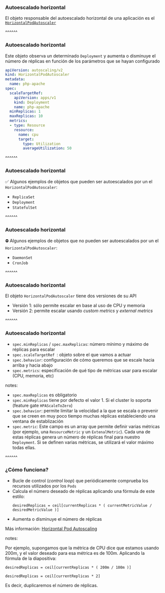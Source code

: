 ### Autoescalado horizontal

El objeto responsable del autoescalado horizontal de una aplicación es el
[`HorizontalPodAutoscaler`](https://kubernetes.io/docs/reference/kubernetes-api/workload-resources/horizontal-pod-autoscaler-v2/)

^^^^^^

### Autoescalado horizontal

Este objeto observa un determinado `Deployment` y aumenta o disminuye el número de réplicas en función de los 
parámetros que se hayan configurado

```yml
apiVersion: autoscaling/v2
kind: HorizontalPodAutoscaler
metadata:
  name: php-apache
spec:
  scaleTargetRef:
    apiVersion: apps/v1
    kind: Deployment
    name: php-apache
  minReplicas: 1
  maxReplicas: 10
  metrics:
  - type: Resource
    resource:
      name: cpu
      target:
        type: Utilization
        averageUtilization: 50
```

^^^^^^

### Autoescalado horizontal

✅ Algunos ejemplos de objetos que pueden ser autoescalados por un el `HorizontalPodAutoscaler`:

* `ReplicaSet`
* `Deployment`
* `StatefulSet`

^^^^^^

### Autoescalado horizontal

⛔ Algunos ejemplos de objetos que no pueden ser autoescalados por un el `HorizontalPodAutoscaler`:

* `DaemonSet`
* `CronJob`

^^^^^^

### Autoescalado horizontal

El objeto `HorizontalPodAutoscaler` tiene dos versiones de su API
* Versión 1: sólo permite escalar en base al uso de CPU y memoria
* Versión 2: permite escalar usando _custom metrics_ y _external metrics_

^^^^^^

### Autoescalado horizontal

* `spec.minReplicas` / `spec.maxReplicas`: número mínimo y máximo de réplicas para escalar
* `spec.scaleTargetRef `: objeto sobre el que vamos a actuar
* `spec.behavior`: configuración de cómo queremos que se escale hacia arriba y hacia abajo
* `spec.metrics`: especificación de qué tipo de métricas usar para escalar (CPU, memoria, etc)

notes:

* `spec.maxReplicas` es obligatorio
* `spec.minReplicas` tiene por defecto el valor 1. Si el cluster lo soporta (feature gate `HPAScaleToZero`)
* `spec.behavior`: permite limitar la velocidad a la que se escala o prevenir que se creen
  en muy poco tiempo muchas réplicas estableciendo una ventana de establización
* `spec.metric`: Este campo es un array que permite definir varias métricas (por ejemplo, 
una `ResourceMetric` y un `ExtenalMetric`). Cada una de estas réplicas genera un número
de réplicas final para nuestro `Deployment`. Si se definen varias métricas, se utilizará 
el valor máximo todas ellas.


^^^^^^

### ¿Cómo funciona?

* Bucle de control (_control loop_) que periódicamente comprueba los recursos utilizados
  por los `Pods`
* Calcula el número deseado de réplicas aplicando una fórmula de este estilo:
  ```text
  desiredReplicas = ceil[currentReplicas * ( currentMetricValue / desiredMetricValue )]
  ```
* Aumenta o disminuye el número de réplicas

Más información: [Horizontal Pod Autoscaling](https://kubernetes.io/docs/tasks/run-application/horizontal-pod-autoscale/)

notes:

Por ejemplo, supongamos que la métrica de CPU dice que estamos usando 200m, 
y el valor deseado para esa métrica es de 100m. Aplicando la fórmula de la diapositiva:

```text
desiredReplicas = ceil[currentReplicas * ( 200m / 100m )]

desiredReplicas = ceil[currentReplicas * 2]
```

Es decir, duplicaremos el número de réplicas.

